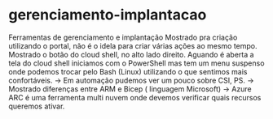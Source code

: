 # gerenciamento-implantacao
Ferramentas de gerenciamento e implantação
Mostrado pra criação utilizando o portal, não é o idela para criar várias ações ao mesmo tempo.
Mostrado o botão do cloud shell, no alto lado direito.
Aguando é aberta a tela do cloud shell iniciamos com o PowerShell mas tem um menu suspenso
onde podemos trocar pelo Bash (Linux) utilizando o que sentimos mais confortáveis.
-> Em automação pudemos ver um pouco sobre CSI, PS.
-> Mostrado diferenças entre ARM e Bicep ( linguagem Microsoft)
-> Azure ARC é uma ferramenta multi nuvem onde devemos verificar quais
recursos queremos ativar.
